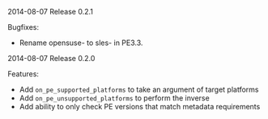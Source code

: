 2014-08-07 Release 0.2.1

Bugfixes:
- Rename opensuse- to sles- in PE3.3.

2014-08-07 Release 0.2.0

Features:
- Add `on_pe_supported_platforms` to take an argument of target platforms
- Add `on_pe_unsupported_platforms` to perform the inverse
- Add ability to only check PE versions that match metadata requirements
